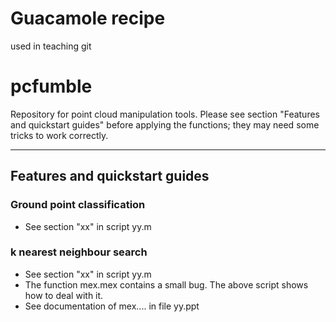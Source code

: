 # Guacamole recipe

used in teaching git

# pcfumble

Repository for point cloud manipulation tools. Please see section "Features and quickstart guides" before applying the functions; they may need some tricks to work correctly.


---

## Features and quickstart guides

### Ground point classification

- See section "xx" in script yy.m

### k nearest neighbour search

- See section "xx" in script yy.m
- The function mex.mex contains a small bug. The above script shows how to deal with it.
- See documentation of mex....  in file yy.ppt